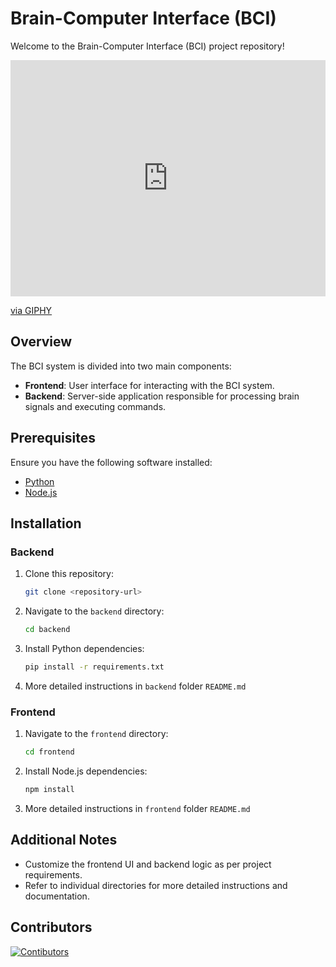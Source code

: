 # Brain-Computer Interface (BCI)

Welcome to the Brain-Computer Interface (BCI) project repository!

<div style="width:100%;height:0;padding-bottom:75%;position:relative;"><iframe src="https://giphy.com/embed/l44QzsOLXxcrigdgI" width="100%" height="100%" style="position:absolute" frameBorder="0" class="giphy-embed" allowFullScreen></iframe></div><p><a href="https://giphy.com/gifs/stupid-smart-l44QzsOLXxcrigdgI">via GIPHY</a></p>

## Overview

The BCI system is divided into two main components:

- **Frontend**: User interface for interacting with the BCI system.
- **Backend**: Server-side application responsible for processing brain signals and executing commands.

## Prerequisites

Ensure you have the following software installed:

- [Python](https://www.python.org/downloads/)
- [Node.js](https://nodejs.org/en/download/)

## Installation

### Backend

1. Clone this repository:

   ```bash
   git clone <repository-url>
   ```

2. Navigate to the `backend` directory:

   ```bash
   cd backend
   ```

3. Install Python dependencies:

   ```bash
   pip install -r requirements.txt
   ```

4. More detailed instructions in `backend` folder `README.md`

### Frontend

1. Navigate to the `frontend` directory:

   ```bash
   cd frontend
   ```

2. Install Node.js dependencies:

   ```bash
   npm install
   ```

3. More detailed instructions in `frontend` folder `README.md`

## Additional Notes

- Customize the frontend UI and backend logic as per project requirements.
- Refer to individual directories for more detailed instructions and documentation.

## Contributors

<a href="https://github.com/SiddhantKodolkar/BCI/graphs/contributors">
  <img src="https://contrib.rocks/image?repo=SiddhantKodolkar/BCI" alt="Contibutors"/>
</a>

